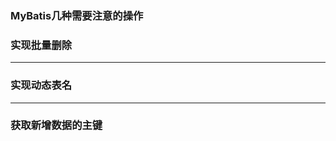 ### MyBatis几种需要注意的操作

### 实现批量删除

                        







-----

### 实现动态表名





------

### 获取新增数据的主键
